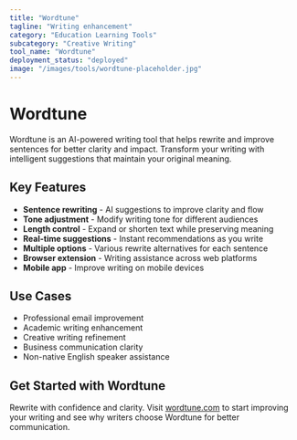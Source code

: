 ```yaml
---
title: "Wordtune"
tagline: "Writing enhancement"
category: "Education Learning Tools"
subcategory: "Creative Writing"
tool_name: "Wordtune"
deployment_status: "deployed"
image: "/images/tools/wordtune-placeholder.jpg"
---
```


# Wordtune

Wordtune is an AI-powered writing tool that helps rewrite and improve sentences for better clarity and impact. Transform your writing with intelligent suggestions that maintain your original meaning.

## Key Features

- **Sentence rewriting** - AI suggestions to improve clarity and flow
- **Tone adjustment** - Modify writing tone for different audiences
- **Length control** - Expand or shorten text while preserving meaning
- **Real-time suggestions** - Instant recommendations as you write
- **Multiple options** - Various rewrite alternatives for each sentence
- **Browser extension** - Writing assistance across web platforms
- **Mobile app** - Improve writing on mobile devices

## Use Cases

- Professional email improvement
- Academic writing enhancement
- Creative writing refinement
- Business communication clarity
- Non-native English speaker assistance

## Get Started with Wordtune

Rewrite with confidence and clarity. Visit [wordtune.com](https://www.wordtune.com) to start improving your writing and see why writers choose Wordtune for better communication.
